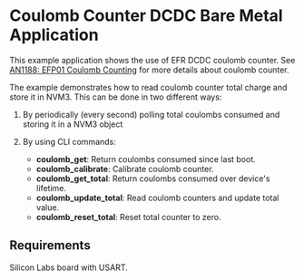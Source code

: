 # Coulomb Counter DCDC Bare Metal Application

This example application shows the use of EFR DCDC coulomb counter. See [AN1188: EFP01 Coulomb Counting](https://www.silabs.com/documents/public/application-notes/an1188-efp01-coulomb-counting.pdf) for more details about coulomb counter.

The example demonstrates how to read coulomb counter total charge and store it in NVM3. This can be done in two different ways:

1. By periodically (every second) polling total coulombs consumed and storing it in a NVM3 object
2. By using CLI commands:

	* **coulomb_get**: Return coulombs consumed since last boot.
	* **coulomb_calibrate**: Calibrate coulomb counter.
	* **coulomb_get_total**: Return coulombs consumed over device's lifetime.
	* **coulomb_update_total**: Read coulomb counters and update total value.
	* **coulomb_reset_total**: Reset total counter to zero.

## Requirements

Silicon Labs board with USART.
